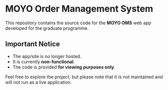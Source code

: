# MOYO Order Management System

This repository contains the source code for the **MOYO OMS** web app developed for the graduate programme.  

## Important Notice
- The app/site is no longer hosted.  
- It is currently **non-functional**.  
- The code is provided **for viewing purposes only**.  

Feel free to explore the project, but please note that it is not maintained and will not run as a live application.  
